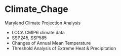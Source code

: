 # Climate_Chage

Maryland Climate Projection Analysis
- LOCA CMIP6 climate data
- SSP245, SSP585
- Changes of Annual Mean Temperature
- Threshold Analysis of Extreme Heat & Precipitation

